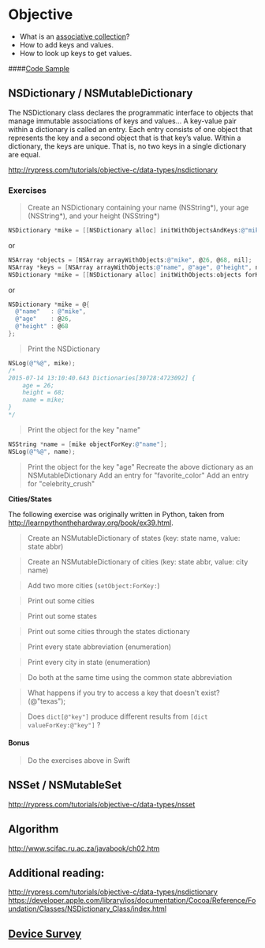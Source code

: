 # Objective 
* What is an [associative collection](https://en.wikipedia.org/wiki/Associative_array)?
* How to add keys and values.
* How to look up keys to get values.

####[Code Sample](https://gist.github.com/mikekavouras/f3961c005de2eb801aaf)


## NSDictionary / NSMutableDictionary
The NSDictionary class declares the programmatic interface to objects that manage immutable associations of keys and values... A key-value pair within a dictionary is called an entry. Each entry consists of one object that represents the key and a second object that is that key’s value. Within a dictionary, the keys are unique. That is, no two keys in a single dictionary are equal.

http://rypress.com/tutorials/objective-c/data-types/nsdictionary


### Exercises

> Create an NSDictionary containing your name (NSString*), your age (NSString*), and your height (NSString*)
```objective-c
NSDictionary *mike = [[NSDictionary alloc] initWithObjectsAndKeys:@"mike", @"name", @26, @"age", @68, @"height", nil];
```
or
```objective-c
NSArray *objects = [NSArray arrayWithObjects:@"mike", @26, @68, nil];
NSArray *keys = [NSArray arrayWithObjects:@"name", @"age", @"height", nil];
NSDictionary *mike = [[NSDictionary alloc] initWithObjects:objects forKeys:keys];
```
or 
```objective-c
NSDictionary *mike = @{
  @"name"   : @"mike",
  @"age"    : @26,
  @"height" : @68
};
```
> Print the NSDictionary
```objective-c
NSLog(@"%@", mike);
/*
2015-07-14 13:10:40.643 Dictionaries[30728:4723092] {
    age = 26;
    height = 68;
    name = mike;
}
*/
```

> Print the object for the key "name"
```objective-c
NSString *name = [mike objectForKey:@"name"];
NSLog(@"%@", name);
```

> Print the object for the key "age"
> Recreate the above dictionary as an NSMutableDictionary
> Add an entry for "favorite_color"
> Add an entry for "celebrity_crush"


**Cities/States**

The following exercise was originally written in Python, taken from http://learnpythonthehardway.org/book/ex39.html.

> Create an NSMutableDictionary of states (key: state name, value: state abbr)  

> Create an NSMutableDictionary of cities (key: state abbr, value: city name)  

> Add two more cities (```setObject:ForKey:```)  

> Print out some cities  

> Print out some states  

> Print out some cities through the states dictionary

> Print every state abbreviation (enumeration)

> Print every city in state (enumeration)

> Do both at the same time using the common state abbreviation

> What happens if you try to access a key that doesn't exist? (@"texas");

> Does ```dict[@"key"]``` produce different results from ```[dict valueForKey:@"key"]``` ?

#### Bonus

> Do the exercises above in Swift

## NSSet / NSMutableSet

http://rypress.com/tutorials/objective-c/data-types/nsset

## Algorithm  
http://www.scifac.ru.ac.za/javabook/ch02.htm 

## Additional reading:  
http://rypress.com/tutorials/objective-c/data-types/nsdictionary  
https://developer.apple.com/library/ios/documentation/Cocoa/Reference/Foundation/Classes/NSDictionary_Class/index.html

## [Device Survey](http://goo.gl/forms/a7jvRTv8Zg)

